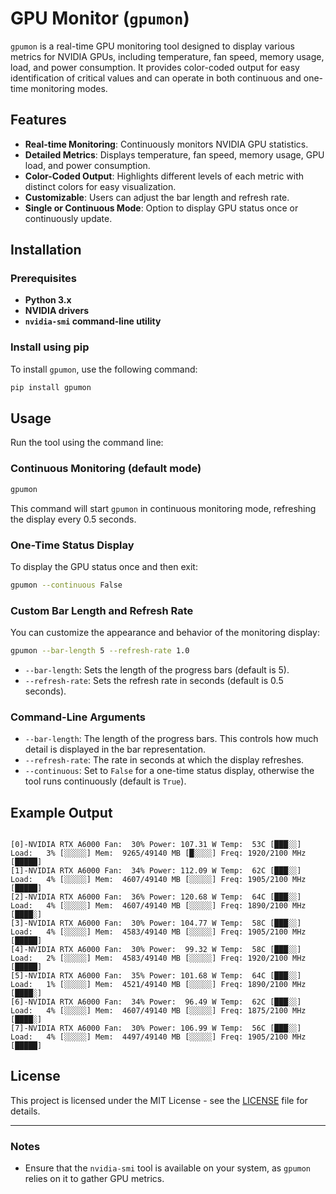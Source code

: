 # GPU Monitor (`gpumon`)

`gpumon` is a real-time GPU monitoring tool designed to display various metrics for NVIDIA GPUs, including temperature, fan speed, memory usage, load, and power consumption. It provides color-coded output for easy identification of critical values and can operate in both continuous and one-time monitoring modes.

## Features

- **Real-time Monitoring**: Continuously monitors NVIDIA GPU statistics.
- **Detailed Metrics**: Displays temperature, fan speed, memory usage, GPU load, and power consumption.
- **Color-Coded Output**: Highlights different levels of each metric with distinct colors for easy visualization.
- **Customizable**: Users can adjust the bar length and refresh rate.
- **Single or Continuous Mode**: Option to display GPU status once or continuously update.

## Installation

### Prerequisites

- **Python 3.x**
- **NVIDIA drivers**
- **`nvidia-smi` command-line utility**

### Install using pip

To install `gpumon`, use the following command:

```bash
pip install gpumon
```

## Usage

Run the tool using the command line:

### Continuous Monitoring (default mode)

```bash
gpumon
```

This command will start `gpumon` in continuous monitoring mode, refreshing the display every 0.5 seconds.

### One-Time Status Display

To display the GPU status once and then exit:

```bash
gpumon --continuous False
```

### Custom Bar Length and Refresh Rate

You can customize the appearance and behavior of the monitoring display:

```bash
gpumon --bar-length 5 --refresh-rate 1.0
```

- `--bar-length`: Sets the length of the progress bars (default is 5).
- `--refresh-rate`: Sets the refresh rate in seconds (default is 0.5 seconds).

### Command-Line Arguments

- `--bar-length`: The length of the progress bars. This controls how much detail is displayed in the bar representation.
- `--refresh-rate`: The rate in seconds at which the display refreshes.
- `--continuous`: Set to `False` for a one-time status display, otherwise the tool runs continuously (default is `True`).

## Example Output

```

[0]-NVIDIA RTX A6000 Fan:  30% Power: 107.31 W Temp:  53C [███░░] Load:   3% [░░░░░] Mem:  9265/49140 MB [█░░░░] Freq: 1920/2100 MHz [█████]
[1]-NVIDIA RTX A6000 Fan:  34% Power: 112.09 W Temp:  62C [███░░] Load:   4% [░░░░░] Mem:  4607/49140 MB [░░░░░] Freq: 1905/2100 MHz [█████]
[2]-NVIDIA RTX A6000 Fan:  36% Power: 120.68 W Temp:  64C [███░░] Load:   4% [░░░░░] Mem:  4607/49140 MB [░░░░░] Freq: 1890/2100 MHz [████░]
[3]-NVIDIA RTX A6000 Fan:  30% Power: 104.77 W Temp:  58C [███░░] Load:   4% [░░░░░] Mem:  4583/49140 MB [░░░░░] Freq: 1905/2100 MHz [█████]
[4]-NVIDIA RTX A6000 Fan:  30% Power:  99.32 W Temp:  58C [███░░] Load:   2% [░░░░░] Mem:  4583/49140 MB [░░░░░] Freq: 1920/2100 MHz [█████]
[5]-NVIDIA RTX A6000 Fan:  35% Power: 101.68 W Temp:  64C [███░░] Load:   1% [░░░░░] Mem:  4521/49140 MB [░░░░░] Freq: 1890/2100 MHz [████░]
[6]-NVIDIA RTX A6000 Fan:  34% Power:  96.49 W Temp:  62C [███░░] Load:   4% [░░░░░] Mem:  4607/49140 MB [░░░░░] Freq: 1875/2100 MHz [████░]
[7]-NVIDIA RTX A6000 Fan:  30% Power: 106.99 W Temp:  56C [███░░] Load:   4% [░░░░░] Mem:  4497/49140 MB [░░░░░] Freq: 1905/2100 MHz [█████]

```

## License

This project is licensed under the MIT License - see the [LICENSE](LICENSE) file for details.

---

### Notes

- Ensure that the `nvidia-smi` tool is available on your system, as `gpumon` relies on it to gather GPU metrics.


